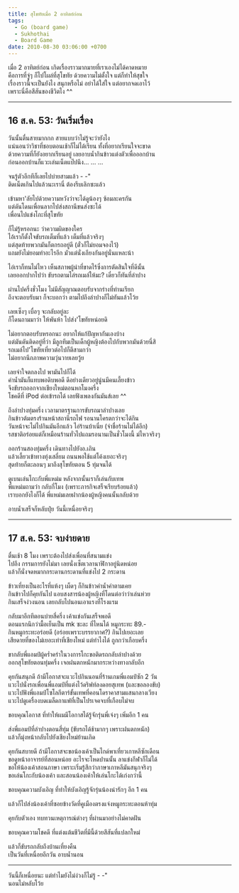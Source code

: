```yaml
---
title: สุโขทัยเมื่อ 2 อาทิตย์ก่อน
tags:
  - Go (board game)
  - Sukhothai
  - Board Game
date: 2010-08-30 03:06:00 +0700
---
```


เมื่อ 2 อาทิตย์ก่อน เกิดเรื่องราวมากมายที่เราเองไม่ได้คาดหมาย  
คือการที่จู่ๆ ก็ไปโผล่ที่สุโขทัย ด้วยความไม่ตั้งใจ แต่ก็ทำให้สุขใจ  
เรื่องราวนี้จะเป็นยังไง สนุกหรือไม่ อย่าได้ใส่ใจ แต่อยากจดเอาไว้  
เพราะนี่คือสีสันของชีวิตไง ^^

---

## 16 ส.ค. 53: วันเริ่มเรื่อง

วันนั้นตื่นสายมากกก สายแบบว่าไม่รู้จะว่ายังไง  
แน่นอนว่าวิชาที่ชอบตอนเช้าก็ไม่ได้เรียน ทั้งที่อยากเรียนใจจะขาด  
ด้วยความที่ก็ยังอยากเรียนอยู่ เลยอาบน้ำกินข้าวแต่งตัวเพื่อออกบ้าน  
ก่อนออกบ้านก็แวะเล่นเน็ตแป๊ปนึง... ... ...

จนรู้ตัวอีกทีก็เลยไปบ่ายสามแล้ว - -"  
ติดเน็ตเกินไปแล้วนะเรานี่ ต้องรีบเลิกซะแล้ว

เข้ามหา'ลัยไปด้วยความหวังว่าจะได้ดูน้องๆ ซ้อมละครกัน  
แต่ดันโดนเพื่อนลากไปส่งสถานีขนส่งซะได้  
เพื่อนไปแข่งโกะที่สุโขทัย

ก็ไม่รู้หรอกนะ ว่าความผิดของใคร  
ไอ้เราก็ตั้งใจขับรถเต็มที่แล้ว เต็มที่แล้วจริงๆ  
แต่สุดท้ายพวกมันก็ตกรถอยู่ดี (ตั๋วก็ไม่ยอมจองไว้)  
แถมยังไม่ยอมทำอะไรอีก มัวแต่นั่งเถียงกันอยู่นั่นแหละน้า

ไอ่เราก็ทนไม่ไหว เห็นสภาพผู้นำที่ขาดไร้ซึ่งการตัดสินใจที่ดีนั้น  
เลยออกปากไปว่า ขับรถตามไล่รถเมล์ให้มะ? เดี๋ยวก็ทันที่ลำปาง

ผ่านไปครึ่งชั่วโมง ไม่มีสัญญาณตอบรับจากร่างที่ท่านเรียก  
ถึงจะตอบรับมา ก็จะบอกว่า ตามไปถึงลำปางก็ไม่ทันแล้วโว้ย

เลยเซ็งๆ เบื่อๆ จะกลับอยู่ละ  
ก็โดนถามมาว่า ให้พันห้า ไปส่ง'โขทัยหน่อยดิ

ไม่อยากตอบรับหรอกนะ อยากให้แก้ปัญหากันเองบ้าง  
แต่มันดันติดอยู่ที่ว่า มีลูกทีมเป็นเด็กผู้หญิงต้องไปกับพวกมันด้วยนี่สิ  
รถเมล์ไป'โขทัยเที่ยวต่อไปก็ตีสามกว่า  
ไม่อยากนึกภาพความวุ่นวายเลยวู้ย

เลยจำใจตกลงไป พามันไปก็ได้  
ค่าน้ำมันก็แทบพอดิบพอดี ดีอย่างเดียวอยู่นู่นมีคนเลี้ยงข้าว  
จึงขับรถออกจากเชียงใหม่ตอนหกโมงครึ่ง  
โชคดีที่ iPod ต่อเข้ารถได้ เลยฟังเพลงกันมันส์เลย ^^

ถึงลำปางทุ่มครึ่ง เวลามาตรฐานการขับรถมาลำปางเลย  
กินข้าวต้มตรงร้านหน้าสถานีรถไฟ รอนานโครตกว่าจะได้กิน  
วันหน้าจะไม่ไปกินมันอีกแล้ว ไอ่ร้านบ้าเนี่ย (จำชื่อร้านไม่ได้อีก)  
รสชาติอร่อยแต่ก็เหมือนร้านทั่วไปแถมรอนานเป็นชั่วโมงนี้ ม่ไหวจริงๆ

ออกร้านสองทุ่มครึ่ง เดินทางไปยังอ.เถิน  
แล้วเลี้ยวเข้าทางทุ่งเสลี่ยม ถนนพอใช้แต่โค้งเยอะจริงๆ  
สุดท้ายก็ตะลอนๆ มาถึงสุโขทัยตอน 5 ทุ่มจนได้

ดูเบนเล่นโกะกับพี่แหม่ม หลังจากนั้นเราก็เล่นกับเทพ  
พี่แหม่มถามว่า กลับกี่โมง (เพราะภารกิจเสร็จเรียบร้อยแล้ว)  
เราบอกยังไงก็ได้ พี่แหม่มเลยฝากน้องผู้หญิงคนนั้นกลับด้วย

อาบน้ำเสร็จก็หลับปุ๋ย วันนี้เหนื่อยจริงๆ

---

## 17 ส.ค. 53: จบง่ายดาย

ตื่นเช้า 8 โมง เพราะต้องไปส่งเพื่อนที่สนามแข่ง  
ไปถึง กรรมการยังไม่มา เลยนั่งเซ็ตเวลานาฬิกาอยู่นิดหน่อย  
แล้วก็นั่งจดหมากกระดานกระดานที่แข่งไป 2 กระดาน

ข้าวเที่ยงเป็นอะไรที่แห้งๆ เผ็ดๆ ก็กินข้าวคำน้ำคำตามเคย  
กินข้าวไปก็คุยกันไป แอบสงสารน้องผู้หญิงที่โดนต่อว่าว่าเล่นห่วย  
กินเสร็จง่วงนอน เลยกลับไปนอนเอาแรงที่โรงแรม

กลับมาอีกทีตอนบ่ายสี่ครึ่ง เค้าแข่งกันเสร็จพอดี  
ตอนแรกนึกว่ามื้อเย็นเป็น mk ซะละ ที่ไหนได้ หมูกระทะ 89.-  
กินหมูกระทะอร่อยดี (อร่อยเพราะบรรยากาศ?) กินไปเยอะเลย  
เสียดายที่ของไม่เยอะเท่าที่เชียงใหม่ แต่ทำไงได้ ถูกกว่าเกือบครึ่ง

ขากลับพี่แอมป์ผู้คร่ำคร่าในวงการโกะขอติดรถกลับลำปางด้วย  
ออกสุโขทัยตอนทุ่มครึ่ง เจอฝนตกหนักมากระหว่างทางกลับอีก

คุยกันสนุกดี ถ้ามีโอกาสจะแวะไปกินนอนที่ร้านเกมพี่แอมป์ซัก 2 วัน  
แวะไปนั่งรถเพื่อนพี่แอมป์ที่แต่งไว้ดริฟท์ลงดอยสุเทพ (และขอลองขับ)  
แวะไปฟังพี่แอมป์โซโลกีตาร์ขั้นเทพที่คอนโดราคาสามแสนกลางเวียง  
แวะไปดูเครื่องบดเมล็ดกาแฟที่เป็นโปรเจคจบที่เกือบไม่จบ

ขอบคุณโอกาส ที่ทำให้ผมมีโอกาสได้รู้จักรุ่นพี่เจ๋งๆ เพิ่มอีก 1 คน

ส่งพี่แอมป์ที่ลำปางตอนสี่ทุ่ม (ขับรถได้ช้ามากๆ เพราะฝนตกหนัก)  
แล้วก็มุ่งหน้ากลับไปยังเชียงใหม่ย้านเกิด

คุยกันสบายดี ถ้ามีโอกาสจะขอน้องเค้าเป็นไกด์พาเที่ยวเกาหลีซักเดือน  
ขอดูหน้าอาจารย์ที่สอนหน่อย อะไรจะโหดปานนั้น ลาแข่งกีฬาก็ไม่ได้  
ขอให้น้องเค้าสอนภาษา เพราะเริ่มรู้สึกว่าภาษาเกาหลีมันสนุกจริงๆ  
ขอเล่นโกะกับน้องเค้า และสอนน้องเค้าให้เล่นโกะได้เก่งกว่านี้

ขอบคุณความบังเอิญ ที่ทำให้บังเอิญรู้จักรุ่นน้องน่ารักๆ อีก 1 คน

แล้วก็ไปส่งน้องเค้าที่ซอยข้างวัดที่คูเมืองตรงแจ่งหมูกระทะตอนห้าทุ่ม

คุยกับตัวเอง ทบทวนเหตุการณ์ต่างๆ ที่ผ่านมาอย่างไม่คาดฝัน

ขอบคุณความโชคดี ที่แต่งแต้มชีวิตที่มีนี้ด้วยสีสันที่แปลกใหม่

แล้วก็ขับรถกลับถึงบ้านเที่ยงคืน  
เป็นวันที่เหนื่อยอีกวัน อาบน้ำนอน

---

วันนี้ก็เหนื่อยนะ แต่ทำไมยังไม่ง่วงก็ไม่รู้ - -"  
นอนไม่หลับโว้ย
